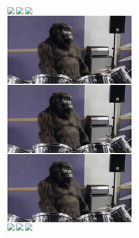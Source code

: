 <img src="./assets/media/1.gif" width="280">
<img src="./assets/media/1.gif" width="280">
<img src="./assets/media/1.gif" width="280">
<br>
<img src="./assets/media/2.gif" width="280">
<img src="./assets/media/2.gif" width="280">
<img src="./assets/media/2.gif" width="280">
<br>
<img src="./assets/media/3.gif" width="280">
<img src="./assets/media/3.gif" width="280">
<img src="./assets/media/3.gif" width="280">
